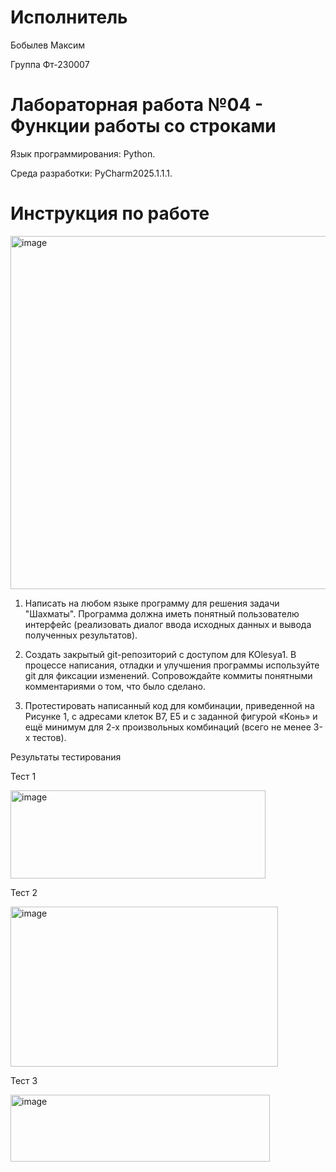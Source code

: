 # Исполнитель
Бобылев Максим 

Группа Фт-230007
# Лабораторная работа №04 - Функции работы со строками
Язык программирования: Python.

Среда разработки: PyCharm2025.1.1.1.
# Инструкция по работе

<img width="1034" height="565" alt="image" src="https://github.com/user-attachments/assets/3f869ecf-b6e4-4895-8307-2cff6402ba3d" />

1. Написать на любом языке программу для решения задачи "Шахматы". Программа должна иметь понятный пользователю интерфейс (реализовать диалог ввода исходных данных и вывода полученных результатов).

2. Создать закрытый git-репозиторий с доступом для KOlesya1. В процессе написания, отладки и улучшения программы используйте git для фиксации изменений. Сопровождайте коммиты понятными комментариями о том, что было сделано.

3. Протестировать написанный код для комбинации, приведенной на Рисунке 1, с адресами клеток В7, Е5 и с заданной фигурой «Конь» и ещё минимум для 2-х произвольных комбинаций (всего не менее 3-х тестов).


Результаты тестирования

Тест 1

<img width="408" height="141" alt="image" src="https://github.com/user-attachments/assets/a540c198-4444-4cde-a6c5-f6ef531d749c" />

Тест 2

<img width="428" height="256" alt="image" src="https://github.com/user-attachments/assets/b56eb7a7-ff21-4a13-9c17-28abb9f386b1" />

Тест 3

<img width="415" height="107" alt="image" src="https://github.com/user-attachments/assets/45bec35e-f634-4773-a5c4-e5f066859da3" />
